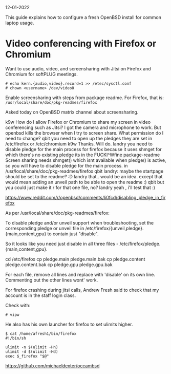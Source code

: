 12-01-2022

This guide explains how to configure a fresh OpenBSD install for common
laptop usage.



# Video conferencing with Firefox or Chromium

Want to use audio, video, and screensharing with Jitsi on Firefox and
Chromium for softPLUG meetings.

```
# echo kern.{audio,video}.record=1 >> /etec/sysctl.conf
# chown <username> /dev/video0
```

Enable screensharing with steps from package readme. For Firefox, that is:
`/usr/local/share/doc/pkg-readmes/firefox`


Asked today on OpenBSD matrix channel about screensharing.


k9w
How do I allow Firefox or Chromium to share my screen in video
conferencing such as Jitsi? I got the camera and microphone to work. But
openbsd kills the browser when I try to screen share. What permission do
I need to change?
qbit
you need to open up the pledges 
they are set in /etc/firefox
or /etc/chromium 
k9w
Thanks. Will do.
landry
you need to disable pledge for the main process for firefox
because it uses shmget for which there's no existing pledge
its in the FUCKI^Wfine package-readme
Screen sharing needs shmget() which isnt available when pledge() is
active, so
you will have to disable pledge for the main process.
in /usr/local/share/doc/pkg-readmes/firefox
qbit
landry: maybe the startpage should be set to the readme? :D
landry
that.. would be an idea. except that would mean adding an unveil path to
be able to open the readme :)
qbit
but you could just make it r for that one file, no? 
landry
yeah , i'll test that :)




https://www.reddit.com/r/openbsd/comments/li0fcd/disabling_pledge_in_firefox

As per /usr/local/share/doc/pkg-readmes/firefox:

To disable pledge and/or unveil support when troubleshooting, set the
corresponding pledge or unveil file in
/etc/firefox/{unveil,pledge}.{main,content,gpu} to contain
just "disable".

So it looks like you need just disable in all three files - /etc/firefox/pledge.{main,content,gpu}.



cd /etc/firefox
cp pledge.main pledge.main.bak
cp pledge.content pledge.content.bak
cp pledge.gpu pledge.gpu.bak

For each file, remove all lines and replace with 'disable' on its own
line. Commenting out the other lines wont' work.

For firefox crashing during jitsi calls, Andrew Fresh said to check that
my account is in the staff login class.

Check with:

```
# vipw
```

He also has his own launcher for firefox to set ulimits higher.


```
$ cat /home/afresh1/bin/firefox
#!/bin/sh

ulimit -n $(ulimit -Hn)
ulimit -d $(ulimit -Hd)
exec $_firefox "$@"
```

<https://github.com/michaeldexter/occambsd>

